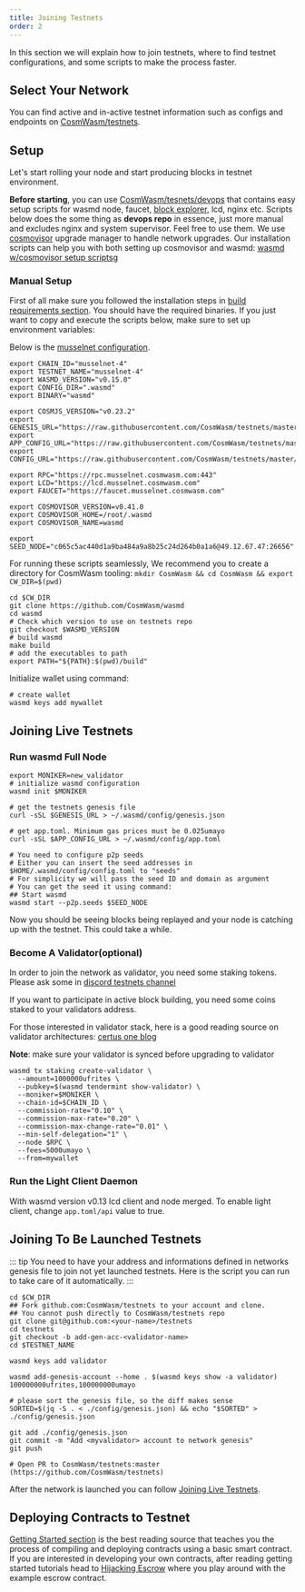 ```yaml
---
title: Joining Testnets
order: 2
---
```


In this section we will explain how to join testnets, where to find testnet configurations, and some scripts to make the process faster.

## Select Your Network

You can find active and in-active testnet information such as configs and endpoints on [CosmWasm/testnets](https://github.com/CosmWasm/testnets).

## Setup

Let's start rolling your node and start producing blocks in testnet environment.

**Before starting**, you can use [CosmWasm/tesnets/devops](https://github.com/CosmWasm/testnets/tree/master/devops) that contains easy setup scripts for wasmd
node, faucet, [block explorer](https://github.com/CosmWasm/big-dipper), lcd, nginx etc. Scripts
below does the some thing as **devops repo** in essence, just more manual and excludes nginx and system supervisor. Feel free
to use them. We use [cosmovisor](https://github.com/cosmos/cosmos-sdk/tree/master/cosmovisor) upgrade manager to handle network upgrades.
Our installation scripts can help you with both setting up cosmovisor and wasmd: [wasmd w/cosmovisor setup scripts](https://github.com/CosmWasm/testnets/tree/master/devops/node/cosmovisor)g

### Manual Setup

First of all make sure you followed the installation steps in [build requirements section](./build-requirements.md). You should have the required binaries. If you just want to copy and execute the scripts below, make sure to set up environment variables:

Below is the [musselnet configuration](https://github.com/CosmWasm/testnets/tree/master/musselnet).

```shell
export CHAIN_ID="musselnet-4"
export TESTNET_NAME="musselnet-4"
export WASMD_VERSION="v0.15.0"
export CONFIG_DIR=".wasmd"
export BINARY="wasmd"

export COSMJS_VERSION="v0.23.2"
export GENESIS_URL="https://raw.githubusercontent.com/CosmWasm/testnets/master/musselnet/config/genesis.json"
export APP_CONFIG_URL="https://raw.githubusercontent.com/CosmWasm/testnets/master/musselnet/config/app.toml"
export CONFIG_URL="https://raw.githubusercontent.com/CosmWasm/testnets/master/musselnet/config/config.toml"

export RPC="https://rpc.musselnet.cosmwasm.com:443"
export LCD="https://lcd.musselnet.cosmwasm.com"
export FAUCET="https://faucet.musselnet.cosmwasm.com"

export COSMOVISOR_VERSION=v0.41.0
export COSMOVISOR_HOME=/root/.wasmd
export COSMOVISOR_NAME=wasmd

export SEED_NODE="c065c5ac440d1a9ba484a9a8b25c24d264b0a1a6@49.12.67.47:26656"
```

For running these scripts seamlessly, We recommend you to create a directory for CosmWasm tooling:
`mkdir CosmWasm && cd CosmWasm && export CW_DIR=$(pwd)`

```shell
cd $CW_DIR
git clone https://github.com/CosmWasm/wasmd
cd wasmd
# Check which version to use on testnets repo
git checkout $WASMD_VERSION
# build wasmd
make build
# add the executables to path
export PATH="${PATH}:$(pwd)/build"
```

Initialize wallet using command:

```shell
# create wallet
wasmd keys add mywallet
```

## Joining Live Testnets

### Run wasmd Full Node

```shell
export MONIKER=new_validator
# initialize wasmd configuration
wasmd init $MONIKER

# get the testnets genesis file
curl -sSL $GENESIS_URL > ~/.wasmd/config/genesis.json

# get app.toml. Minimum gas prices must be 0.025umayo
curl -sSL $APP_CONFIG_URL > ~/.wasmd/config/app.toml

# You need to configure p2p seeds
# Either you can insert the seed addresses in $HOME/.wasmd/config/config.toml to "seeds"
# For simplicity we will pass the seed ID and domain as argument
# You can get the seed it using command:
## Start wasmd
wasmd start --p2p.seeds $SEED_NODE
```

Now you should be seeing blocks being replayed and your node is catching up with the testnet. This could take a while.

### Become A Validator(optional)

In order to join the network as validator, you need some staking tokens.
Please ask some in [discord testnets channel](https://docs.cosmwasm.com/chat)

If you want to participate in active block building, you need some coins staked to your validators address.

For those interested in validator stack, here is a good reading source on validator architectures: [certus one blog](https://kb.certus.one/)

**Note**: make sure your validator is synced before upgrading to validator

```shell
wasmd tx staking create-validator \
  --amount=1000000ufrites \
  --pubkey=$(wasmd tendermint show-validator) \
  --moniker=$MONIKER \
  --chain-id=$CHAIN_ID \
  --commission-rate="0.10" \
  --commission-max-rate="0.20" \
  --commission-max-change-rate="0.01" \
  --min-self-delegation="1" \
  --node $RPC \
  --fees=5000umayo \
  --from=mywallet
```

### Run the Light Client Daemon

With wasmd version v0.13 lcd client and node merged. To enable light client, change `app.toml/api` value to true.

## Joining To Be Launched Testnets

::: tip
You need to have your address and informations defined in networks genesis file to join not yet launched testnets.
Here is the script you can run to take care of it automatically.
:::

```shell
cd $CW_DIR
## Fork github.com:CosmWasm/testnets to your account and clone.
## You cannot push directly to CosmWasm/testnets repo
git clone git@github.com:<your-name>/testnets
cd testnets
git checkout -b add-gen-acc-<validator-name>
cd $TESTNET_NAME

wasmd keys add validator

wasmd add-genesis-account --home . $(wasmd keys show -a validator) 100000000ufrites,100000000umayo

# please sort the genesis file, so the diff makes sense
SORTED=$(jq -S . < ./config/genesis.json) && echo "$SORTED" > ./config/genesis.json

git add ./config/genesis.json
git commit -m "Add <myvalidator> account to network genesis"
git push

# Open PR to CosmWasm/testnets:master (https://github.com/CosmWasm/testnets)
```

After the network is launched you can follow [Joining Live Testnets](#joining-live-testnets).

## Deploying Contracts to Testnet

[Getting Started section](../getting-started/intro.md) is the best reading source that teaches you the process of compiling and deploying contracts using a basic smart contract. If you are interested in developing your own contracts, after reading getting started tutorials head to [Hijacking Escrow](../learn/hijack-escrow/intro.md) where you play around with the example escrow contract.
